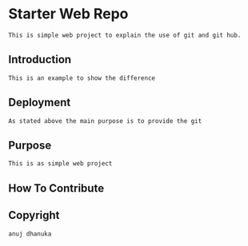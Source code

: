 # Starter Web Repo
	This is simple web project to explain the use of git and git hub.

## Introduction
	This is an example to show the difference 

## Deployment
	As stated above the main purpose is to provide the git
## Purpose
	This is as simple web project
## How To Contribute

## Copyright
	anuj dhanuka